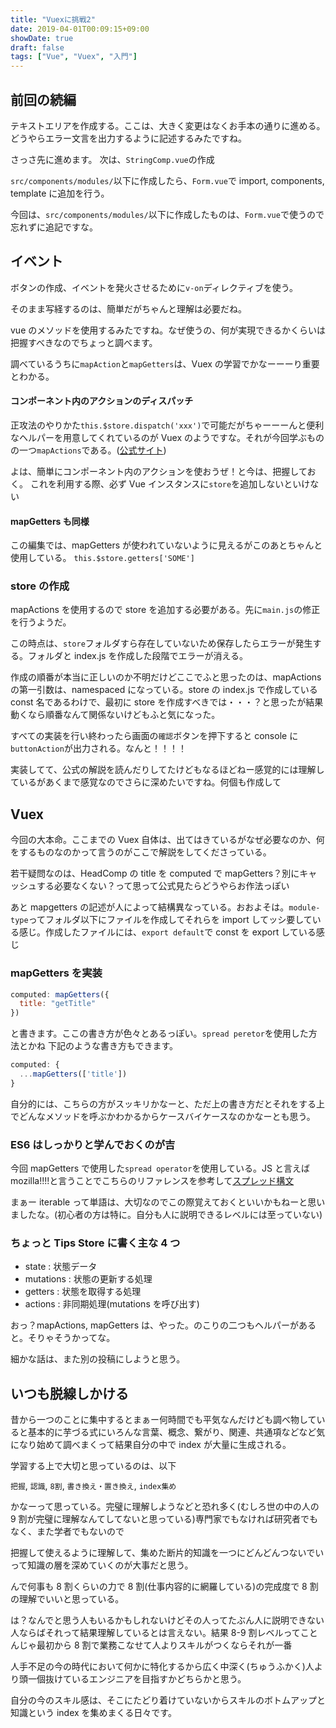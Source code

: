 ```yaml
---
title: "Vuexに挑戦2"
date: 2019-04-01T00:09:15+09:00
showDate: true
draft: false
tags: ["Vue", "Vuex", "入門"]
---
```


## 前回の続編

テキストエリアを作成する。ここは、大きく変更はなくお手本の通りに進める。
どうやらエラー文言を出力するように記述するみたですね。

さっさ先に進めます。
次は、`StringComp.vue`の作成

`src/components/modules/`以下に作成したら、`Form.vue`で import, components, template に追加を行う。

今回は、`src/components/modules/`以下に作成したものは、`Form.vue`で使うので忘れずに追記ですな。

## イベント

ボタンの作成、イベントを発火させるために`v-on`ディレクティブを使う。

そのまま写経するのは、簡単だがちゃんと理解は必要だね。

vue のメソッドを使用するみたですね。なぜ使うの、何が実現できるかくらいは把握すべきなのでちょっと調べます。

調べているうちに`mapAction`と`mapGetters`は、Vuex の学習でかなーーーり重要とわかる。

#### コンポーネント内のアクションのディスパッチ

正攻法のやりかた`this.$store.dispatch('xxx')`で可能だがちゃーーーんと便利なヘルパーを用意してくれているのが Vuex のようですな。それが今回学ぶものの一つ`mapActions`である。([公式サイト](https://vuex.vuejs.org/ja/guide/actions.html#%E3%82%B3%E3%83%B3%E3%83%9D%E3%83%BC%E3%83%8D%E3%83%B3%E3%83%88%E5%86%85%E3%81%A7%E3%81%AE%E3%82%A2%E3%82%AF%E3%82%B7%E3%83%A7%E3%83%B3%E3%81%AE%E3%83%87%E3%82%A3%E3%82%B9%E3%83%91%E3%83%83%E3%83%81))

よは、簡単にコンポーネント内のアクションを使おうぜ！と今は、把握しておく。
これを利用する際、必ず Vue インスタンスに`store`を追加しないといけない

#### mapGetters も同様

この編集では、mapGetters が使われていないように見えるがこのあとちゃんと使用している。
`this.$store.getters['SOME']`

### store の作成

mapActions を使用するので store を追加する必要がある。先に`main.js`の修正を行うようだ。

この時点は、`store`フォルダすら存在していないため保存したらエラーが発生する。フォルダと index.js を作成した段階でエラーが消える。

作成の順番が本当に正しいのか不明だけどここでふと思ったのは、mapActions の第一引数は、namespaced になっている。store の index.js で作成している const 名であるわけで、最初に store を作成すべきでは・・・？と思ったが結果動くなら順番なんて関係ないけどもふと気になった。

すべての実装を行い終わったら画面の`確認`ボタンを押下すると console に`buttonAction`が出力される。なんと！！！！

実装してて、公式の解説を読んだりしてたけどもなるほどねー感覚的には理解しているがあくまで感覚なのでさらに深めたいですね。何個も作成して

## Vuex

今回の大本命。ここまでの Vuex 自体は、出てはきているがなぜ必要なのか、何をするものなのかって言うのがここで解説をしてくださっている。

若干疑問なのは、HeadComp の title を computed で mapGetters？別にキャッシュする必要なくない？って思って公式見たらどうやらお作法っぽい

あと mapgetters の記述が人によって結構異なっている。おおよそは。`module-type`ってフォルダ以下にファイルを作成してそれらを import してッシ要している感じ。作成したファイルには、`export default`で const を export している感じ

### mapGetters を実装

```javascript
computed: mapGetters({
  title: "getTitle"
})
```

と書きます。ここの書き方が色々とあるっぽい。`spread peretor`を使用した方法とかね
下記のような書き方もできます。

```javascript
computed: {
  ...mapGetters(['title'])
}
```

自分的には、こちらの方がスッキリかなーと、ただ上の書き方だとそれをする上でどんなメソッドを呼ぶかわかるからケースバイケースなのかなーとも思う。

### ES6 はしっかりと学んでおくのが吉

今回 mapGetters で使用した`spread operator`を使用している。JS と言えば mozilla!!!!と言うことでこちらのリファレンスを参考して[スプレッド構文](https://developer.mozilla.org/ja/docs/Web/JavaScript/Reference/Operators/Spread_syntax)

まぁー iterable って単語は、大切なのでこの際覚えておくといいかもねーと思いましたな。(初心者の方は特に。自分も人に説明できるレベルには至っていない)

### ちょっと Tips Store に書く主な 4 つ

- state : 状態データ
- mutations : 状態の更新する処理
- getters : 状態を取得する処理
- actions : 非同期処理(mutations を呼び出す)

おっ？mapActions, mapGetters は、やった。のこりの二つもヘルパーがあると。そりゃそうかってな。

細かな話は、また別の投稿にしようと思う。

## いつも脱線しかける

昔から一つのことに集中するとまぁー何時間でも平気なんだけども調べ物していると基本的に芋づる式にいろんな言葉、概念、繋がり、関連、共通項などなど気になり始めて調べまくって結果自分の中で index が大量に生成される。

学習する上で大切と思っているのは、以下

`把握`, `認識`, `8割`, `書き換え・置き換え`, `index集め`

かなーって思っている。完璧に理解しようなどと恐れ多く(むしろ世の中の人の 9 割が完璧に理解なんてしてないと思っている)専門家でもなければ研究者でもなく、また学者でもないので

把握して使えるように理解して、集めた断片的知識を一つにどんどんつないでいって知識の層を深めていくのが大事だと思う。

んで何事も 8 割くらいの力で 8 割(仕事内容的に網羅している)の完成度で 8 割の理解でいいと思っている。

は？なんでと思う人もいるかもしれないけどその人ってたぶん人に説明できない人ならばそれって結果理解しているとは言えない。結果 8-9 割レベルってこと
んじゃ最初から 8 割で業務こなせて人よりスキルがつくならそれが一番

人手不足の今の時代において何かに特化するから広く中深く(ちゅうふかく)人より頭一個抜けているエンジニアを目指すかどちらかと思う。

自分の今のスキル感は、そこにたどり着けていないからスキルのボトムアップと知識という index を集めまくる日々です。
